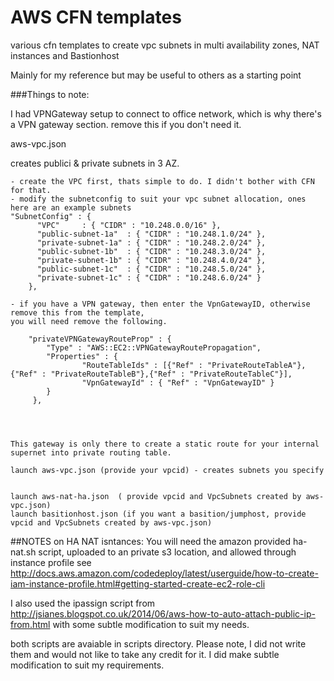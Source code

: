 # AWS CFN templates 

various cfn templates to create vpc subnets in multi availability zones, NAT instances and Bastionhost

Mainly for my reference but may be useful to others as a starting point

###Things to note:

I had VPNGateway setup to connect to office network, which is why there's a VPN gateway section. remove this if you don't need it.

aws-vpc.json 

creates publici & private subnets in 3 AZ.
````
- create the VPC first, thats simple to do. I didn't bother with CFN for that.
- modify the subnetconfig to suit your vpc subnet allocation, ones here are an example subnets
"SubnetConfig" : {
      "VPC"     : { "CIDR" : "10.248.0.0/16" },
      "public-subnet-1a"  : { "CIDR" : "10.248.1.0/24" },
      "private-subnet-1a" : { "CIDR" : "10.248.2.0/24" },
      "public-subnet-1b"  : { "CIDR" : "10.248.3.0/24" },
      "private-subnet-1b" : { "CIDR" : "10.248.4.0/24" },
      "public-subnet-1c"  : { "CIDR" : "10.248.5.0/24" },
      "private-subnet-1c" : { "CIDR" : "10.248.6.0/24" }
    },

- if you have a VPN gateway, then enter the VpnGatewayID, otherwise remove this from the template, 
you will need remove the following.

    "privateVPNGatewayRouteProp" : {
        "Type" : "AWS::EC2::VPNGatewayRoutePropagation",
        "Properties" : {
                "RouteTableIds" : [{"Ref" : "PrivateRouteTableA"},{"Ref" : "PrivateRouteTableB"},{"Ref" : "PrivateRouteTableC"}],
                "VpnGatewayId" : { "Ref" : "VpnGatewayID" }
        }
     },




This gateway is only there to create a static route for your internal supernet into private routing table.

launch aws-vpc.json (provide your vpcid) - creates subnets you specify


launch aws-nat-ha.json  ( provide vpcid and VpcSubnets created by aws-vpc.json)
launch basitionhost.json (if you want a basition/jumphost, provide vpcid and VpcSubnets created by aws-vpc.json)
````

##NOTES on HA NAT isntances:
You will need the amazon provided ha-nat.sh script, uploaded to an private s3 location, and allowed through instance profile see http://docs.aws.amazon.com/codedeploy/latest/userguide/how-to-create-iam-instance-profile.html#getting-started-create-ec2-role-cli

I also used the ipassign script from  http://jsianes.blogspot.co.uk/2014/06/aws-how-to-auto-attach-public-ip-from.html
with some subtle modification to suit my needs.

both scripts are avaiable in scripts directory. 
Please note, I did not write them and would not like to take any credit for it.  I did make subtle modification to suit my requirements.
